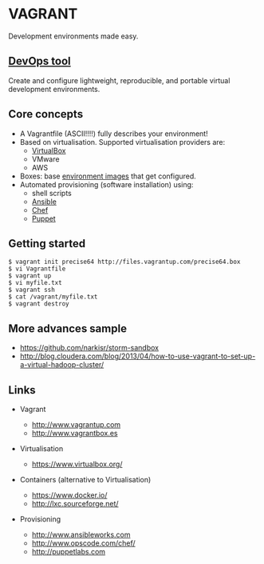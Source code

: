 # VAGRANT

Development environments made easy.



## [DevOps tool](http://en.wikipedia.org/wiki/DevOps)

Create and configure lightweight, reproducible, and portable virtual development environments.



## Core concepts

* A Vagrantfile (ASCII!!!!) fully describes your environment!
* Based on virtualisation. Supported virtualisation providers are:
  * [VirtualBox](https://www.virtualbox.org/)
  * VMware
  * AWS
* Boxes: base [environment images](http://www.vagrantbox.es) that get configured. 
* Automated provisioning (software installation) using:
  * shell scripts
  * [Ansible](http://www.ansibleworks.com)
  * [Chef](www.opscode.com/chef/)
  * [Puppet](http://puppetlabs.com)



## Getting started

	$ vagrant init precise64 http://files.vagrantup.com/precise64.box
	$ vi Vagrantfile
	$ vagrant up
	$ vi myfile.txt
	$ vagrant ssh
	$ cat /vagrant/myfile.txt
	$ vagrant destroy



## More advances sample

* https://github.com/narkisr/storm-sandbox
* http://blog.cloudera.com/blog/2013/04/how-to-use-vagrant-to-set-up-a-virtual-hadoop-cluster/



## Links

* Vagrant
   * http://www.vagrantup.com
   * http://www.vagrantbox.es

* Virtualisation
   * https://www.virtualbox.org/

* Containers (alternative to Virtualisation)
   * https://www.docker.io/
   * http://lxc.sourceforge.net/

* Provisioning
   * http://www.ansibleworks.com
   * http://www.opscode.com/chef/
   * http://puppetlabs.com